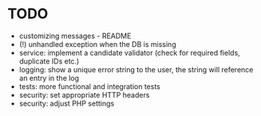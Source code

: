 # TODO

- customizing messages - README
- (!) unhandled exception when the DB is missing
- service: implement a candidate validator (check for required fields, duplicate IDs etc.)
- logging: show a unique error string to the user, the string will reference an entry in the log
- tests: more functional and integration tests
- security: set appropriate HTTP headers
- security: adjust PHP settings



